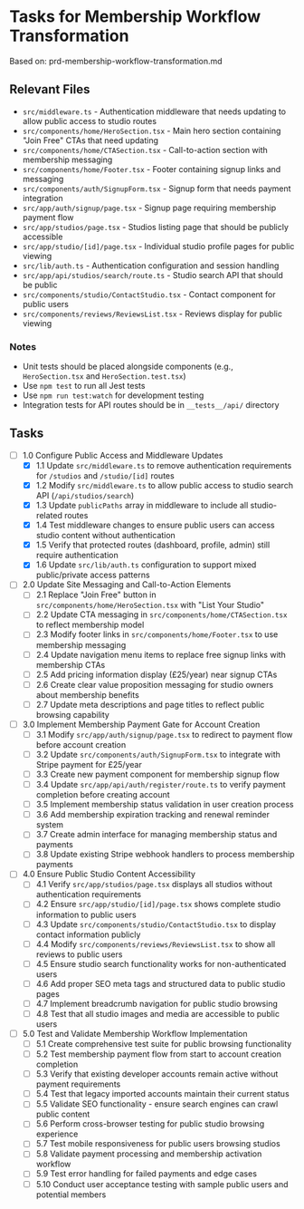 # Tasks for Membership Workflow Transformation

Based on: prd-membership-workflow-transformation.md

## Relevant Files

- `src/middleware.ts` - Authentication middleware that needs updating to allow public access to studio routes
- `src/components/home/HeroSection.tsx` - Main hero section containing "Join Free" CTAs that need updating
- `src/components/home/CTASection.tsx` - Call-to-action section with membership messaging
- `src/components/home/Footer.tsx` - Footer containing signup links and messaging
- `src/components/auth/SignupForm.tsx` - Signup form that needs payment integration
- `src/app/auth/signup/page.tsx` - Signup page requiring membership payment flow
- `src/app/studios/page.tsx` - Studios listing page that should be publicly accessible
- `src/app/studio/[id]/page.tsx` - Individual studio profile pages for public viewing
- `src/lib/auth.ts` - Authentication configuration and session handling
- `src/app/api/studios/search/route.ts` - Studio search API that should be public
- `src/components/studio/ContactStudio.tsx` - Contact component for public users
- `src/components/reviews/ReviewsList.tsx` - Reviews display for public viewing

### Notes

- Unit tests should be placed alongside components (e.g., `HeroSection.tsx` and `HeroSection.test.tsx`)
- Use `npm test` to run all Jest tests
- Use `npm run test:watch` for development testing
- Integration tests for API routes should be in `__tests__/api/` directory

## Tasks

- [ ] 1.0 Configure Public Access and Middleware Updates
  - [x] 1.1 Update `src/middleware.ts` to remove authentication requirements for `/studios` and `/studio/[id]` routes
  - [x] 1.2 Modify `src/middleware.ts` to allow public access to studio search API (`/api/studios/search`)
  - [x] 1.3 Update `publicPaths` array in middleware to include all studio-related routes
  - [x] 1.4 Test middleware changes to ensure public users can access studio content without authentication
  - [x] 1.5 Verify that protected routes (dashboard, profile, admin) still require authentication
  - [x] 1.6 Update `src/lib/auth.ts` configuration to support mixed public/private access patterns

- [ ] 2.0 Update Site Messaging and Call-to-Action Elements
  - [ ] 2.1 Replace "Join Free" button in `src/components/home/HeroSection.tsx` with "List Your Studio"
  - [ ] 2.2 Update CTA messaging in `src/components/home/CTASection.tsx` to reflect membership model
  - [ ] 2.3 Modify footer links in `src/components/home/Footer.tsx` to use membership messaging
  - [ ] 2.4 Update navigation menu items to replace free signup links with membership CTAs
  - [ ] 2.5 Add pricing information display (£25/year) near signup CTAs
  - [ ] 2.6 Create clear value proposition messaging for studio owners about membership benefits
  - [ ] 2.7 Update meta descriptions and page titles to reflect public browsing capability

- [ ] 3.0 Implement Membership Payment Gate for Account Creation
  - [ ] 3.1 Modify `src/app/auth/signup/page.tsx` to redirect to payment flow before account creation
  - [ ] 3.2 Update `src/components/auth/SignupForm.tsx` to integrate with Stripe payment for £25/year
  - [ ] 3.3 Create new payment component for membership signup flow
  - [ ] 3.4 Update `src/app/api/auth/register/route.ts` to verify payment completion before creating account
  - [ ] 3.5 Implement membership status validation in user creation process
  - [ ] 3.6 Add membership expiration tracking and renewal reminder system
  - [ ] 3.7 Create admin interface for managing membership status and payments
  - [ ] 3.8 Update existing Stripe webhook handlers to process membership payments

- [ ] 4.0 Ensure Public Studio Content Accessibility
  - [ ] 4.1 Verify `src/app/studios/page.tsx` displays all studios without authentication requirements
  - [ ] 4.2 Ensure `src/app/studio/[id]/page.tsx` shows complete studio information to public users
  - [ ] 4.3 Update `src/components/studio/ContactStudio.tsx` to display contact information publicly
  - [ ] 4.4 Modify `src/components/reviews/ReviewsList.tsx` to show all reviews to public users
  - [ ] 4.5 Ensure studio search functionality works for non-authenticated users
  - [ ] 4.6 Add proper SEO meta tags and structured data to public studio pages
  - [ ] 4.7 Implement breadcrumb navigation for public studio browsing
  - [ ] 4.8 Test that all studio images and media are accessible to public users

- [ ] 5.0 Test and Validate Membership Workflow Implementation
  - [ ] 5.1 Create comprehensive test suite for public browsing functionality
  - [ ] 5.2 Test membership payment flow from start to account creation completion
  - [ ] 5.3 Verify that existing developer accounts remain active without payment requirements
  - [ ] 5.4 Test that legacy imported accounts maintain their current status
  - [ ] 5.5 Validate SEO functionality - ensure search engines can crawl public content
  - [ ] 5.6 Perform cross-browser testing for public studio browsing experience
  - [ ] 5.7 Test mobile responsiveness for public users browsing studios
  - [ ] 5.8 Validate payment processing and membership activation workflow
  - [ ] 5.9 Test error handling for failed payments and edge cases
  - [ ] 5.10 Conduct user acceptance testing with sample public users and potential members
